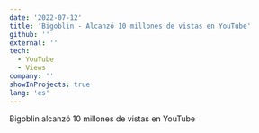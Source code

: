 ```yaml
---
date: '2022-07-12'
title: 'Bigoblin - Alcanzó 10 millones de vistas en YouTube'
github: ''
external: ''
tech:
  - YouTube
  - Views
company: ''
showInProjects: true
lang: 'es'
---
```


Bigoblin alcanzó 10 millones de vistas en YouTube

